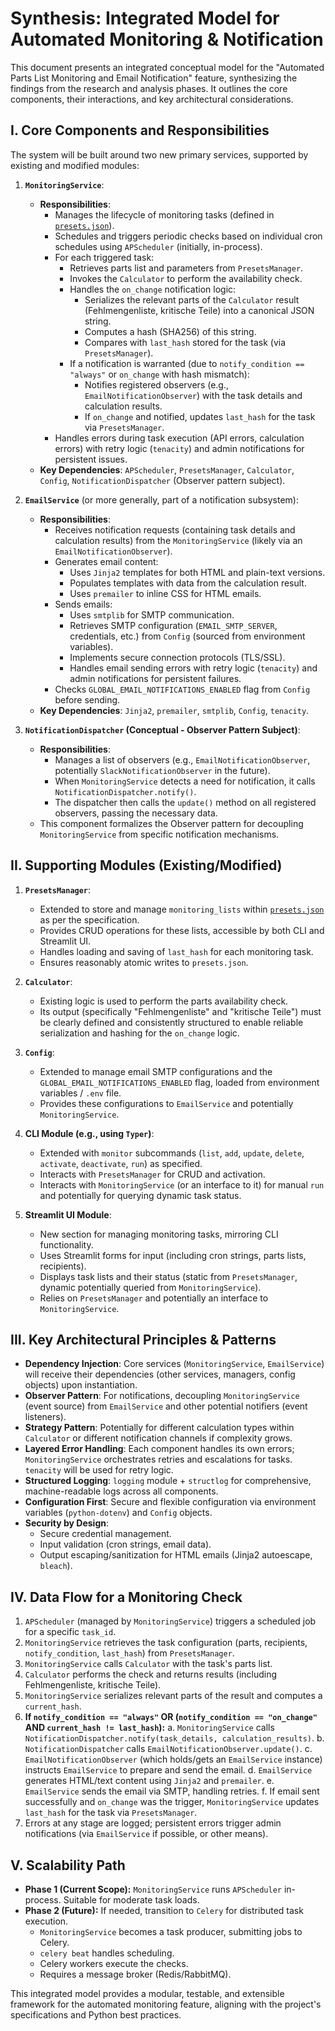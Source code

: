 # Synthesis: Integrated Model for Automated Monitoring & Notification

This document presents an integrated conceptual model for the "Automated Parts List Monitoring and Email Notification" feature, synthesizing the findings from the research and analysis phases. It outlines the core components, their interactions, and key architectural considerations.

## I. Core Components and Responsibilities

The system will be built around two new primary services, supported by existing and modified modules:

1.  **`MonitoringService`**:
    *   **Responsibilities**:
        *   Manages the lifecycle of monitoring tasks (defined in [`presets.json`](presets.json)).
        *   Schedules and triggers periodic checks based on individual cron schedules using `APScheduler` (initially, in-process).
        *   For each triggered task:
            *   Retrieves parts list and parameters from `PresetsManager`.
            *   Invokes the `Calculator` to perform the availability check.
            *   Handles the `on_change` notification logic:
                *   Serializes the relevant parts of the `Calculator` result (Fehlmengenliste, kritische Teile) into a canonical JSON string.
                *   Computes a hash (SHA256) of this string.
                *   Compares with `last_hash` stored for the task (via `PresetsManager`).
            *   If a notification is warranted (due to `notify_condition == "always"` or `on_change` with hash mismatch):
                *   Notifies registered observers (e.g., `EmailNotificationObserver`) with the task details and calculation results.
                *   If `on_change` and notified, updates `last_hash` for the task via `PresetsManager`.
        *   Handles errors during task execution (API errors, calculation errors) with retry logic (`tenacity`) and admin notifications for persistent issues.
    *   **Key Dependencies**: `APScheduler`, `PresetsManager`, `Calculator`, `Config`, `NotificationDispatcher` (Observer pattern subject).

2.  **`EmailService`** (or more generally, part of a notification subsystem):
    *   **Responsibilities**:
        *   Receives notification requests (containing task details and calculation results) from the `MonitoringService` (likely via an `EmailNotificationObserver`).
        *   Generates email content:
            *   Uses `Jinja2` templates for both HTML and plain-text versions.
            *   Populates templates with data from the calculation result.
            *   Uses `premailer` to inline CSS for HTML emails.
        *   Sends emails:
            *   Uses `smtplib` for SMTP communication.
            *   Retrieves SMTP configuration (`EMAIL_SMTP_SERVER`, credentials, etc.) from `Config` (sourced from environment variables).
            *   Implements secure connection protocols (TLS/SSL).
            *   Handles email sending errors with retry logic (`tenacity`) and admin notifications for persistent failures.
        *   Checks `GLOBAL_EMAIL_NOTIFICATIONS_ENABLED` flag from `Config` before sending.
    *   **Key Dependencies**: `Jinja2`, `premailer`, `smtplib`, `Config`, `tenacity`.

3.  **`NotificationDispatcher` (Conceptual - Observer Pattern Subject)**:
    *   **Responsibilities**:
        *   Manages a list of observers (e.g., `EmailNotificationObserver`, potentially `SlackNotificationObserver` in the future).
        *   When `MonitoringService` detects a need for notification, it calls `NotificationDispatcher.notify()`.
        *   The dispatcher then calls the `update()` method on all registered observers, passing the necessary data.
    *   This component formalizes the Observer pattern for decoupling `MonitoringService` from specific notification mechanisms.

## II. Supporting Modules (Existing/Modified)

1.  **`PresetsManager`**:
    *   Extended to store and manage `monitoring_lists` within [`presets.json`](presets.json) as per the specification.
    *   Provides CRUD operations for these lists, accessible by both CLI and Streamlit UI.
    *   Handles loading and saving of `last_hash` for each monitoring task.
    *   Ensures reasonably atomic writes to `presets.json`.

2.  **`Calculator`**:
    *   Existing logic is used to perform the parts availability check.
    *   Its output (specifically "Fehlmengenliste" and "kritische Teile") must be clearly defined and consistently structured to enable reliable serialization and hashing for the `on_change` logic.

3.  **`Config`**:
    *   Extended to manage email SMTP configurations and the `GLOBAL_EMAIL_NOTIFICATIONS_ENABLED` flag, loaded from environment variables / `.env` file.
    *   Provides these configurations to `EmailService` and potentially `MonitoringService`.

4.  **CLI Module (e.g., using `Typer`)**:
    *   Extended with `monitor` subcommands (`list`, `add`, `update`, `delete`, `activate`, `deactivate`, `run`) as specified.
    *   Interacts with `PresetsManager` for CRUD and activation.
    *   Interacts with `MonitoringService` (or an interface to it) for manual `run` and potentially for querying dynamic task status.

5.  **Streamlit UI Module**:
    *   New section for managing monitoring tasks, mirroring CLI functionality.
    *   Uses Streamlit forms for input (including cron strings, parts lists, recipients).
    *   Displays task lists and their status (static from `PresetsManager`, dynamic potentially queried from `MonitoringService`).
    *   Relies on `PresetsManager` and potentially an interface to `MonitoringService`.

## III. Key Architectural Principles & Patterns

*   **Dependency Injection**: Core services (`MonitoringService`, `EmailService`) will receive their dependencies (other services, managers, config objects) upon instantiation.
*   **Observer Pattern**: For notifications, decoupling `MonitoringService` (event source) from `EmailService` and other potential notifiers (event listeners).
*   **Strategy Pattern**: Potentially for different calculation types within `Calculator` or different notification channels if complexity grows.
*   **Layered Error Handling**: Each component handles its own errors; `MonitoringService` orchestrates retries and escalations for tasks. `tenacity` will be used for retry logic.
*   **Structured Logging**: `logging` module + `structlog` for comprehensive, machine-readable logs across all components.
*   **Configuration First**: Secure and flexible configuration via environment variables (`python-dotenv`) and `Config` objects.
*   **Security by Design**:
    *   Secure credential management.
    *   Input validation (cron strings, email data).
    *   Output escaping/sanitization for HTML emails (Jinja2 autoescape, `bleach`).

## IV. Data Flow for a Monitoring Check

1.  `APScheduler` (managed by `MonitoringService`) triggers a scheduled job for a specific `task_id`.
2.  `MonitoringService` retrieves the task configuration (parts, recipients, `notify_condition`, `last_hash`) from `PresetsManager`.
3.  `MonitoringService` calls `Calculator` with the task's parts list.
4.  `Calculator` performs the check and returns results (including Fehlmengenliste, kritische Teile).
5.  `MonitoringService` serializes relevant parts of the result and computes a `current_hash`.
6.  **If `notify_condition == "always"` OR (`notify_condition == "on_change"` AND `current_hash != last_hash`):**
    a.  `MonitoringService` calls `NotificationDispatcher.notify(task_details, calculation_results)`.
    b.  `NotificationDispatcher` calls `EmailNotificationObserver.update()`.
    c.  `EmailNotificationObserver` (which holds/gets an `EmailService` instance) instructs `EmailService` to prepare and send the email.
    d.  `EmailService` generates HTML/text content using `Jinja2` and `premailer`.
    e.  `EmailService` sends the email via SMTP, handling retries.
    f.  If email sent successfully and `on_change` was the trigger, `MonitoringService` updates `last_hash` for the task via `PresetsManager`.
7.  Errors at any stage are logged; persistent errors trigger admin notifications (via `EmailService` if possible, or other means).

## V. Scalability Path

*   **Phase 1 (Current Scope):** `MonitoringService` runs `APScheduler` in-process. Suitable for moderate task loads.
*   **Phase 2 (Future):** If needed, transition to `Celery` for distributed task execution.
    *   `MonitoringService` becomes a task producer, submitting jobs to Celery.
    *   `celery beat` handles scheduling.
    *   Celery workers execute the checks.
    *   Requires a message broker (Redis/RabbitMQ).

This integrated model provides a modular, testable, and extensible framework for the automated monitoring feature, aligning with the project's specifications and Python best practices.